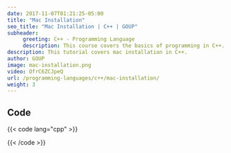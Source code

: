 ```yaml
---
date: 2017-11-07T01:21:25-05:00
title: "Mac Installation"
seo_title: "Mac Installation | C++ | GOUP"
subheader:
     greeting: C++ - Programming Language
     description: This course covers the basics of programming in C++. Work your way through the videos/articles and I'll teach you everything you need to know to start your programming journey!
description: This tutorial covers mac installation in C++.
author: GOUP
image: mac-installation.png
video: OfrC6ZCJpeQ
url: /programming-languages/c++/mac-installation/
weight: 3
---
```


## Code

{{< code lang="cpp" >}}

{{< /code >}}